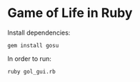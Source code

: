 # Game of Life in Ruby

Install dependencies:

```
gem install gosu
```

In order to run:

```
ruby gol_gui.rb
```

